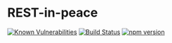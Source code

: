# REST-in-peace

[![Known Vulnerabilities](https://snyk.io/test/github/thinslices/rest-in-peace/badge.svg)](https://snyk.io/test/github/thinslices/rest-in-peace)
[![Build Status](https://travis-ci.org/Thinslices/REST-in-peace.svg?branch=master)](https://travis-ci.org/Thinslices/REST-in-peace)
[![npm version](https://badge.fury.io/js/npm.svg)](https://badge.fury.io/js/npm)
